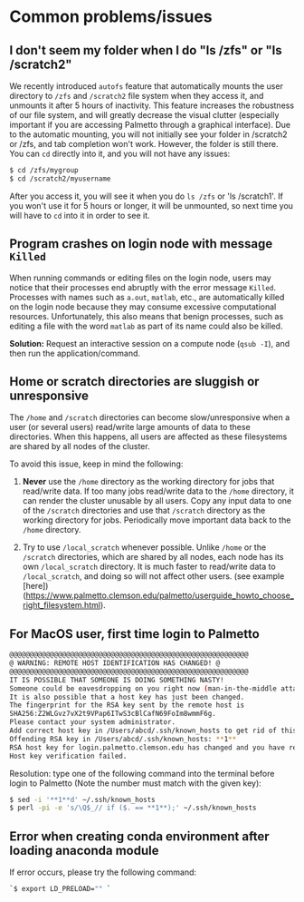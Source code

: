 # Common problems/issues

## I don't seem my folder when I do "ls /zfs" or "ls /scratch2"
We recently introduced `autofs` feature that automatically mounts the user directory to `/zfs` and `/scratch2` file system when they access it, and unmounts it after 5 hours of inactivity. This feature increases the robustness of our file system, and will greatly decrease the visual clutter (especially important if you are accessing Palmetto through a graphical interface). Due to the automatic mounting, you will not initially see your folder in /scratch2 or /zfs, and tab completion won't work. However, the folder is still there. You can `cd` directly into it, and you will not have any issues:

```bash
$ cd /zfs/mygroup
$ cd /scratch2/myusername
```

After you access it, you will see it when you do `ls /zfs` or 'ls /scratch1'. If you won't use it for 5 hours or longer, it will be unmounted, so next time you will have to `cd` into it in order to see it. 

## Program crashes on login node with message `Killed`

When running commands or editing files on the login node, users may
notice that their processes end abruptly with the error message `Killed`.
Processes with names such as `a.out`, `matlab`, etc.,
are automatically killed on the login node because they may consume
excessive computational resources. Unfortunately, this also means that
benign processes, such as editing a file with the word `matlab` as part
of its name could also be killed.

**Solution:** Request an interactive session on a compute node (`qsub -I`),
and then run the application/command.

## Home or scratch directories are sluggish or unresponsive

The `/home` and `/scratch` directories can become slow/unresponsive
when a user (or several users) read/write large amounts of data to
these directories. When this happens, all users are affected as these
filesystems are shared by all nodes of the cluster.

To avoid this issue, keep in mind the following:

1.  **Never** use the `/home` directory as the working directory for
jobs that read/write data. If too many jobs read/write data to the `/home`
directory, it can render the cluster unusable by all users.
Copy any input data to one of the `/scratch` directories and use
that `/scratch` directory as the working directory for jobs.
Periodically move important data back to the `/home` directory.

2.  Try to use `/local_scratch` whenever possible. Unlike `/home`
or the `/scratch` directories, which are shared by all nodes, each
node has its own `/local_scratch` directory. It is much faster to read/write
data to `/local_scratch`, and doing so will not affect other users.
(see example [here])(https://www.palmetto.clemson.edu/palmetto/userguide_howto_choose_right_filesystem.html).

## For MacOS user, first time login to Palmetto

```bash
@@@@@@@@@@@@@@@@@@@@@@@@@@@@@@@@@@@@@@@@@@@@@@@@@@@@@@@@@@@
@ WARNING: REMOTE HOST IDENTIFICATION HAS CHANGED! @
@@@@@@@@@@@@@@@@@@@@@@@@@@@@@@@@@@@@@@@@@@@@@@@@@@@@@@@@@@@
IT IS POSSIBLE THAT SOMEONE IS DOING SOMETHING NASTY!
Someone could be eavesdropping on you right now (man-in-the-middle attack)!
It is also possible that a host key has just been changed.
The fingerprint for the RSA key sent by the remote host is
SHA256:Z2WLGvz7vX2t9VPap6ITwS3cBlCafN69FoIm8wmmF6g.
Please contact your system administrator.
Add correct host key in /Users/abcd/.ssh/known_hosts to get rid of this message.
Offending RSA key in /Users/abcd/.ssh/known_hosts: **1**
RSA host key for login.palmetto.clemson.edu has changed and you have requested strict checking.
Host key verification failed.
```

Resolution: type one of the following command into the terminal before login to Palmetto (Note the number must match with the given key):

```bash
$ sed -i '**1**d' ~/.ssh/known_hosts
$ perl -pi -e 's/\Q$_// if ($. == **1**);' ~/.ssh/known_hosts
```

## Error when creating conda environment after loading anaconda module
If error occurs, please try the following command:

```bash
`$ export LD_PRELOAD="" `
```
